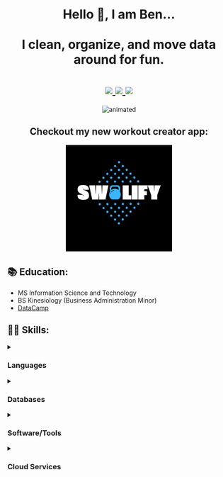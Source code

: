 <h1 align="center">
  Hello 👋, I am Ben...
  <br><br>
  I clean, organize, and move data around for fun.
  <br><br>
  <a href="https://www.linkedin.com/in/b-gar/" target="_blank">
    <img src="https://img.shields.io/badge/linkedin-%230077B5.svg?&style=for-the-badge&logo=linkedin&logoColor=white">
  </a>
  <a href="https://bgars.com/" target="_blank">
    <img src="https://img.shields.io/badge/website-000000?style=for-the-badge&logo=About.me&logoColor=white">
  </a>
  <a href="mailto:garskb@gmail.com" target="_blank">
    <img src="https://img.shields.io/badge/Gmail-D14836?style=for-the-badge&logo=gmail&logoColor=white">
  </a>
</h1>
<p align="center">
  <img src="https://media.giphy.com/media/FoVzfcqCDSb7zCynOp/giphy.gif?cid=ecf05e47oguewy6aq3gadoa6j4xm98s3ak50qott40qj7r8o&rid=giphy.gif&ct=g" alt="animated" height="240" width="240">
</p>
<h2 align="center">Checkout my new workout creator app:</h2>
<p align="center">
  <img src="https://github.com/b-gar/b-gar/blob/master/swolify.png" height="240" width="240">
</p>
  
## 📚 Education:

- MS Information Science and Technology
- BS Kinesiology (Business Administration Minor)
- [DataCamp](https://www.datacamp.com/)

## 👩‍💻 Skills:

<details>
  <summary><h3>Languages</h3></summary>
  &nbsp;&nbsp;&nbsp;&nbsp;&nbsp;&nbsp; 
  <img src="https://img.shields.io/badge/Python-%233776AB.svg?&style=for-the-badge&logo=Python&logoColor=white">
  <img src="https://img.shields.io/badge/r-%23276DC3.svg?&style=for-the-badge&logo=r&logoColor=white">
  <img src="https://img.shields.io/badge/HTML5-E34F26?style=for-the-badge&logo=html5&logoColor=white">
  <img src="https://img.shields.io/badge/CSS3-1572B6?style=for-the-badge&logo=css3&logoColor=white">
</details>

<details>
  <summary><h3>Databases</h3></summary>
  &nbsp;&nbsp;&nbsp;&nbsp;&nbsp;&nbsp; 
  <img src="https://img.shields.io/badge/PostgreSQL-316192?style=for-the-badge&logo=postgresql&logoColor=white">
  <img src="https://img.shields.io/badge/Amazon%20DynamoDB-4053D6?style=for-the-badge&logo=Amazon%20DynamoDB&logoColor=white">
  <img src="https://img.shields.io/badge/Microsoft%20SQL%20Server-CC2927?style=for-the-badge&logo=microsoft%20sql%20server&logoColor=white">
</details>

<details>
  <summary><h3>Software/Tools</h3></summary>
  &nbsp;&nbsp;&nbsp;&nbsp;&nbsp;&nbsp; 
  <img src="https://img.shields.io/badge/Docker-2CA5E0?style=for-the-badge&logo=docker&logoColor=white">
  <img src="https://img.shields.io/badge/dbt-FF694B?style=for-the-badge&logo=dbt&logoColor=white">
  <img src="https://img.shields.io/badge/GIT-E44C30?style=for-the-badge&logo=git&logoColor=white">
  <img src="https://img.shields.io/badge/Apache_Spark-FFFFFF?style=for-the-badge&logo=apachespark&logoColor=#E35A16">
  <img src="https://img.shields.io/badge/Jupyter-F37626.svg?&style=for-the-badge&logo=Jupyter&logoColor=white">
  <img src="https://img.shields.io/badge/PowerBI-F2C811?style=for-the-badge&logo=Power%20BI&logoColor=white">
  <img src="https://img.shields.io/badge/Jira-0052CC?style=for-the-badge&logo=Jira&logoColor=white">
</details>

<details>
  <summary><h3>Cloud Services</h3></summary>
  &nbsp;&nbsp;&nbsp;&nbsp;&nbsp;&nbsp; 
  <img src="https://img.shields.io/badge/Amazon_AWS-FF9900?style=for-the-badge&logo=amazonaws&logoColor=white">
  <img src="https://img.shields.io/badge/Google_Cloud-4285F4?style=for-the-badge&logo=google-cloud&logoColor=white">
</details>
